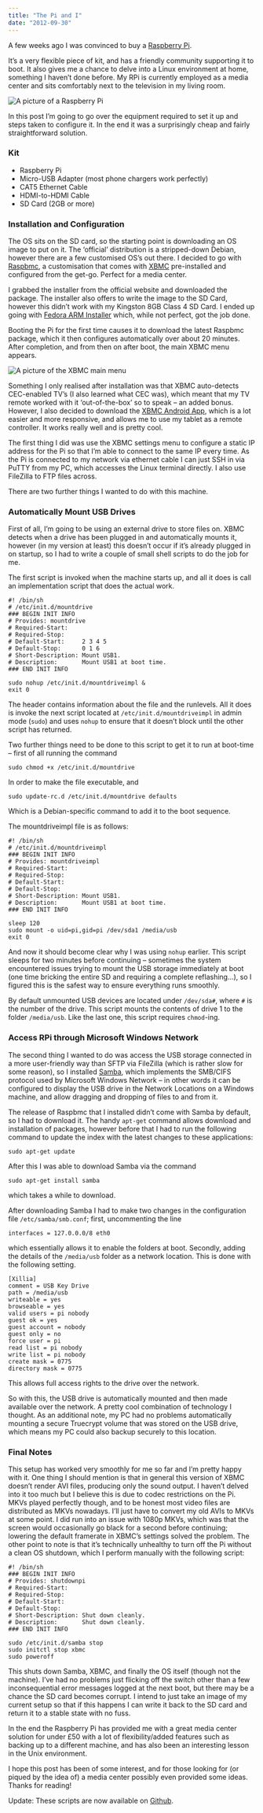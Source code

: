 ```yaml
---
title: "The Pi and I"
date: "2012-09-30"
---
```


A few weeks ago I was convinced to buy a [Raspberry Pi](https://www.raspberrypi.org/).
 
It’s a very flexible piece of kit, and has a friendly community supporting it to boot. It also gives me a chance to delve into a Linux environment at home, something I haven’t done before.
My RPi is currently employed as a media center and sits comfortably next to the television in my living room.

![A picture of a Raspberry Pi](/posts/the-pi-and-i/thepi.jpg)

In this post I’m going to go over the equipment required to set it up and steps taken to configure it. In the end it was a surprisingly cheap and fairly straightforward solution.

### Kit

 - Raspberry Pi
 - Micro-USB Adapter (most phone chargers work perfectly)
 - CAT5 Ethernet Cable
 - HDMI-to-HDMI Cable
 - SD Card (2GB or more)

### Installation and Configuration

The OS sits on the SD card, so the starting point is downloading an OS image to put on it. The ‘official’ distribution is a stripped-down Debian, however there are a few customised OS’s out there. I decided to go with [Raspbmc](https://www.raspbmc.com/), a customisation that comes with [XBMC](https://xbmc.org/) pre-installed and configured from the get-go. Perfect for a media center.

I grabbed the installer from the official website and downloaded the package. The installer also offers to write the image to the SD Card, however this didn’t work with my Kingston 8GB Class 4 SD Card. I ended up going with [Fedora ARM Installer](https://fedoraproject.org/wiki/Fedora_ARM_Installer) which, while not perfect, got the job done.

Booting the Pi for the first time causes it to download the latest Raspbmc package, which it then configures automatically over about 20 minutes. After completion, and from then on after boot, the main XBMC menu appears.

![A picture of the XBMC main menu](/posts/the-pi-and-i/xbmcmenu.jpg)

Something I only realised after installation was that XBMC auto-detects CEC-enabled TV’s (I also learned what CEC was), which meant that my TV remote worked with it ‘out-of-the-box’ so to speak – an added bonus. However, I also decided to download the [XBMC Android App](https://play.google.com/store/apps/details?id=org.xbmc.android.remote&feature=nav_result#?t=W251bGwsMSwxLDMsIm9yZy54Ym1jLmFuZHJvaWQucmVtb3RlIl0), which is a lot easier and more responsive, and allows me to use my tablet as a remote controller. It works really well and is pretty cool.

The first thing I did was use the XBMC settings menu to configure a static IP address for the Pi so that I’m able to connect to the same IP every time. As the Pi is connected to my network via ethernet cable I can just SSH in via PuTTY from my PC, which accesses the Linux terminal directly. I also use FileZilla to FTP files across.

There are two further things I wanted to do with this machine.

### Automatically Mount USB Drives

First of all, I’m going to be using an external drive to store files on. XBMC detects when a drive has been plugged in and automatically mounts it, however (in my version at least) this doesn’t occur if it’s already plugged in on startup, so I had to write a couple of small shell scripts to do the job for me.

The first script is invoked when the machine starts up, and all it does is call an implementation script that does the actual work.

```
#! /bin/sh
# /etc/init.d/mountdrive
### BEGIN INIT INFO
# Provides: mountdrive
# Required-Start:
# Required-Stop:
# Default-Start:     2 3 4 5
# Default-Stop:      0 1 6
# Short-Description: Mount USB1.
# Description:       Mount USB1 at boot time.
### END INIT INFO

sudo nohup /etc/init.d/mountdriveimpl &
exit 0
```

The header contains information about the file and the runlevels. All it does is invoke the next script located at `/etc/init.d/mountdriveimpl` in admin mode (`sudo`) and uses `nohup` to ensure that it doesn’t block until the other script has returned.

Two further things need to be done to this script to get it to run at boot-time – first of all running the command

```shellscript
sudo chmod +x /etc/init.d/mountdrive
```

In order to make the file executable, and

```shellscript
sudo update-rc.d /etc/init.d/mountdrive defaults
```

Which is a Debian-specific command to add it to the boot sequence.

The mountdriveimpl file is as follows:

```shellscript
#! /bin/sh
# /etc/init.d/mountdriveimpl
### BEGIN INIT INFO
# Provides: mountdriveimpl
# Required-Start:
# Required-Stop:
# Default-Start:
# Default-Stop:
# Short-Description: Mount USB1.
# Description:       Mount USB1 at boot time.
### END INIT INFO

sleep 120
sudo mount -o uid=pi,gid=pi /dev/sda1 /media/usb
exit 0
```

And now it should become clear why I was using `nohup` earlier. This script sleeps for two minutes before continuing – sometimes the system encountered issues trying to mount the USB storage immediately at boot (one time bricking the entire SD and requiring a complete reflashing…), so I figured this is the safest way to ensure everything runs smoothly.

By default unmounted USB devices are located under `/dev/sda#`, where `#` is the number of the drive. This script mounts the contents of drive 1 to the folder `/media/usb`.
Like the last one, this script requires `chmod`-ing.

### Access RPi through Microsoft Windows Network

The second thing I wanted to do was access the USB storage connected in a more user-friendly way than SFTP via FileZilla (which is rather slow for some reason), so I installed [Samba](https://www.samba.org/), which implements the SMB/CIFS protocol used by Microsoft Windows Network – in other words it can be configured to display the USB drive in the Network Locations on a Windows machine, and allow dragging and dropping of files to and from it.

The release of Raspbmc that I installed didn’t come with Samba by default, so I had to download it. The handy `apt-get` command allows download and installation of packages, however before that I had to run the following command to update the index with the latest changes to these applications:

```shellscript
sudo apt-get update
```

After this I was able to download Samba via the command

```shellscript
sudo apt-get install samba
```

which takes a while to download.

After downloading Samba I had to make two changes in the configuration file `/etc/samba/smb.conf`; first, uncommenting the line

```shellscript
interfaces = 127.0.0.0/8 eth0
```

which essentially allows it to enable the folders at boot. Secondly, adding the details of the `/media/usb` folder as a network location. This is done with the following setting.

```shellscript
[Xillia]
comment = USB Key Drive
path = /media/usb
writeable = yes
browseable = yes
valid users = pi nobody
guest ok = yes
guest account = nobody
guest only = no
force user = pi
read list = pi nobody
write list = pi nobody
create mask = 0775
directory mask = 0775
```

This allows full access rights to the drive over the network.

So with this, the USB drive is automatically mounted and then made available over the network. A pretty cool combination of technology I thought.
As an additional note, my PC had no problems automatically mounting a secure Truecrypt volume that was stored on the USB drive, which means my PC could also backup securely to this location.

### Final Notes

This setup has worked very smoothly for me so far and I’m pretty happy with it. One thing I should mention is that in general this version of XBMC doesn’t render AVI files, producing only the sound output. I haven’t delved into it too much but I believe this is due to codec restrictions on the Pi. MKVs played perfectly though, and to be honest most video files are distributed as MKVs nowadays. I’ll just have to convert my old AVIs to MKVs at some point.
I did run into an issue with 1080p MKVs, which was that the screen would occasionally go black for a second before continuing; lowering the default framerate in XBMC’s settings solved the problem.
The other point to note is that it’s technically unhealthy to turn off the Pi without a clean OS shutdown, which I perform manually with the following script:

```shellscript
#! /bin/sh
### BEGIN INIT INFO
# Provides: shutdownpi
# Required-Start:
# Required-Stop:
# Default-Start:
# Default-Stop:
# Short-Description: Shut down cleanly.
# Description:       Shut down cleanly.
### END INIT INFO
 
sudo /etc/init.d/samba stop
sudo initctl stop xbmc
sudo poweroff
```

This shuts down Samba, XBMC, and finally the OS itself (though not the machine). I’ve had no problems just flicking off the switch other than a few inconsequential error messages logged at the next boot, but there may be a chance the SD card becomes corrupt. I intend to just take an image of my current setup so that if this happens I can write it back to the SD card and return it to a stable state with no fuss.

In the end the Raspberry Pi has provided me with a great media center solution for under £50 with a lot of flexibility/added features such as backing up to a different machine, and has also been an interesting lesson in the Unix environment.

I hope this post has been of some interest, and for those looking for (or piqued by the idea of) a media center possibly even provided some ideas. Thanks for reading!

Update: These scripts are now available on [Github](https://github.com/Ceva24/pi-scripts).